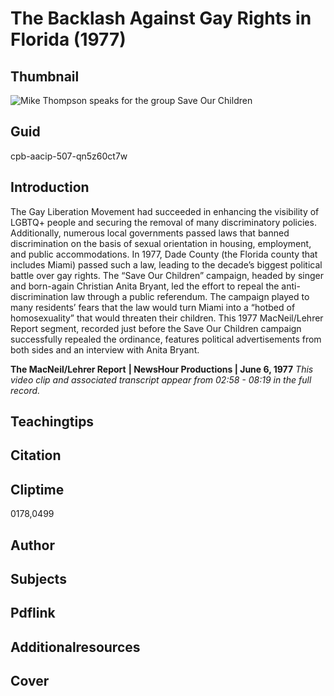 # The Backlash Against Gay Rights in Florida (1977)

## Thumbnail

![Mike Thompson speaks for the group Save Our Children](https://s3.amazonaws.com/americanarchive.org/primary_source_sets/9_Conservatism.jpg "Mike Thompson speaks for the group Save Our Children")


## Guid
cpb-aacip-507-qn5z60ct7w

## Introduction

The Gay Liberation Movement had succeeded in enhancing the visibility of LGBTQ+ people and securing the removal of many discriminatory policies. Additionally, numerous local governments passed laws that banned discrimination on the basis of sexual orientation in housing, employment, and public accommodations. In 1977, Dade County (the Florida county that includes Miami) passed such a law, leading to the decade’s biggest political battle over gay rights. The “Save Our Children” campaign, headed by singer and born-again Christian Anita Bryant, led the effort to repeal the anti-discrimination law through a public referendum. The campaign played to many residents’ fears that the law would turn Miami into a “hotbed of homosexuality” that would threaten their children. This 1977 MacNeil/Lehrer Report segment, recorded just before the Save Our Children campaign successfully repealed the ordinance, features political advertisements from both sides and an interview with Anita Bryant.

<b>The MacNeil/Lehrer Report</b>
<b>| NewsHour Productions | June 6, 1977</b>
<i>This video clip and associated transcript appear from 02:58 - 08:19 in the full record.</i>

## Teachingtips

## Citation

## Cliptime

0178,0499

## Author
## Subjects
## Pdflink
## Additionalresources
## Cover
